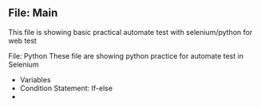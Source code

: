 ## File: Main
This file is showing basic practical automate test with selenium/python for web test

File: Python
These file are showing python practice for automate test in Selenium
- Variables
- Condition Statement: If-else
- 

